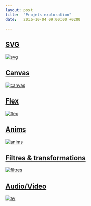 ```yaml
---
layout: post
title:  "Projets exploration"
date:   2016-10-04 09:00:00 +0200

---
```


## [SVG](https://tienn1962.github.io/Groupe_SVG/)

[![svg](../../../../img/svg.jpg)](https://tienn1962.github.io/Groupe_SVG/)

## [Canvas](https://dirago.github.io/Canvas/)

[![canvas](../../../../img/canvas.jpg)](https://dirago.github.io/Canvas/)

## [Flex](https://ptitim.github.io/Flex/)

[![flex](../../../../img/flex.jpg)](https://ptitim.github.io/Flex/)

## [Anims](http://animus-transismus.tk/accueil)

[![anims](../../../../img/anims.jpg)](http://animus-transismus.tk/accueil)

## [Filtres & transformations](https://anna-ap.github.io/ProjetSimplon/filtreTransform/index.html)
 
[![filtres](../../../../img/filtres.jpg)](https://anna-ap.github.io/ProjetSimplon/filtreTransform/index.html)

## [Audio/Video](https://myrng.github.io/Media_Project/index.html)
 
[![av](../../../../img/av.jpg)](https://myrng.github.io/Media_Project/index.html)
